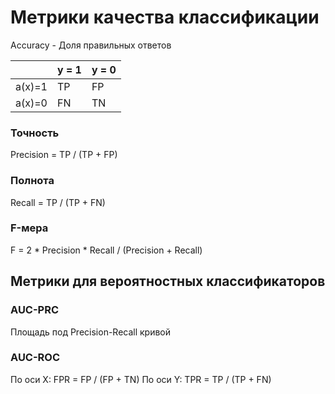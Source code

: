 # Метрики качества классификации

Accuracy - Доля правильных ответов

|       | y = 1 | y = 0 |
|-------|-------|-------|
|a(x)=1 | TP    | FP    |
|a(x)=0 | FN    | TN    |

### Точность
Precision = TP / (TP + FP)
### Полнота
Recall = TP / (TP + FN)
### F-мера
F = 2 * Precision * Recall / (Precision + Recall)

## Метрики для вероятностных классификаторов

### AUC-PRC
Площадь под Precision-Recall кривой
### AUC-ROC 
По оси X: FPR = FP / (FP + TN)
По оси Y: TPR = TP / (TP + FN)